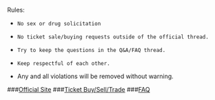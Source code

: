 Rules:

*     No sex or drug solicitation
*     No ticket sale/buying requests outside of the official thread.
*     Try to keep the questions in the Q&A/FAQ thread.
*     Keep respectful of each other.
* Any and all violations will be removed without warning.

###[Official Site](http://www.tomorrowland.com/)
###[Ticket Buy/Sell/Trade](https://www.reddit.com/r/Tomorrowland/comments/2tz31j/official_tomorrowland_2015_ticket_buyselltrade/)
###[FAQ](https://www.reddit.com/r/Tomorrowland/comments/2tz4sc/official_faqqa_tomorrowland_and_dreamville_2015/)
